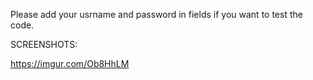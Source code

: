 Please add your usrname and password in fields if you want to test the code.  



SCREENSHOTS: 

https://imgur.com/Ob8HhLM
